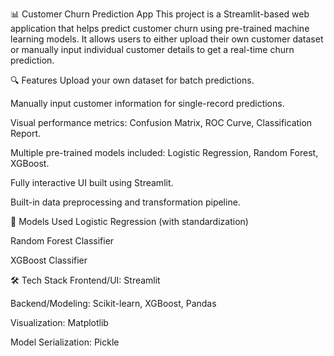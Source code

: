 📊 Customer Churn Prediction App
This project is a Streamlit-based web application that helps predict customer churn using pre-trained machine learning models. It allows users to either upload their own customer dataset or manually input individual customer details to get a real-time churn prediction.

🔍 Features
Upload your own dataset for batch predictions.

Manually input customer information for single-record predictions.

Visual performance metrics: Confusion Matrix, ROC Curve, Classification Report.

Multiple pre-trained models included: Logistic Regression, Random Forest, XGBoost.

Fully interactive UI built using Streamlit.

Built-in data preprocessing and transformation pipeline.

🧠 Models Used
Logistic Regression (with standardization)

Random Forest Classifier

XGBoost Classifier

🛠 Tech Stack
Frontend/UI: Streamlit

Backend/Modeling: Scikit-learn, XGBoost, Pandas

Visualization: Matplotlib

Model Serialization: Pickle
